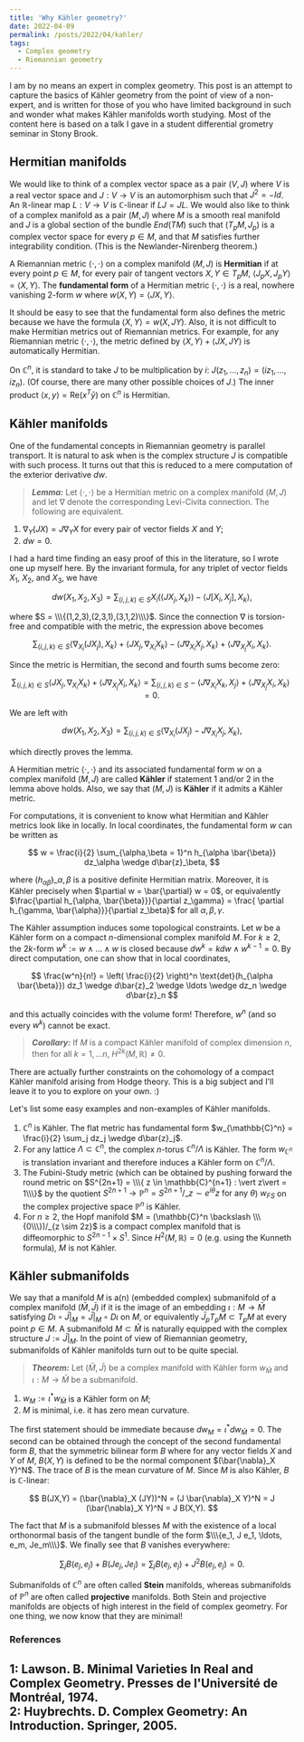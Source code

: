 ```yaml
---
title: 'Why Kähler geometry?'
date: 2022-04-09
permalink: /posts/2022/04/kahler/
tags:
  - Complex geometry
  - Riemannian geometry
---
```


I am by no means an expert in complex geometry. This post is an attempt to capture the basics of Kähler geometry from the point of view of a non-expert, and is written for those of you who have limited background in such and wonder what makes Kähler manifolds worth studying. Most of the content here is based on a talk I gave in a student differential grometry seminar in Stony Brook.

## Hermitian manifolds

We would like to think of a complex vector space as a pair $(V,J)$ where $V$ is a real vector space and $J :V \to V$ is an automorphism such that $J^2 = - Id$. An $\mathbb{R}$-linear map $L: V \to V$ is $\mathbb{C}$-linear if $LJ=JL$. We would also like to think of a complex manifold as a pair $(M,J)$ where $M$ is a smooth real manifold and $J$ is a global section of the bundle $End(TM)$ such that $(T_pM, J_p)$ is a complex vector space for every $p \in M$, and that $M$ satisfies further integrability condition. (This is the Newlander-Nirenberg theorem.)

A Riemannian metric $\langle \cdot, \cdot \rangle$ on a complex manifold $(M,J)$ is **Hermitian** if at every point $p \in M$, for every pair of tangent vectors $X, Y \in T_pM$, $\langle J_p X, J_p Y \rangle = \langle X, Y \rangle$. The **fundamental form** of a Hermitian metric $\langle \cdot,\cdot \rangle$ is a real, nowhere vanishing $2$-form $w$ where $w(X,Y) = \langle JX, Y \rangle$.

It should be easy to see that the fundamental form also defines the metric because we have the formula $\langle X, Y \rangle = w(X, JY)$. Also, it is not difficult to make Hermitian metrics out of Riemannian metrics. For example, for any Riemannian metric $\langle \cdot, \cdot \rangle$, the metric defined by $\langle X,Y\rangle + \langle JX ,JY \rangle$ is automatically Hermitian.

On $\mathbb{C}^n$, it is standard to take $J$ to be multiplication by $i$: $J(z_1, \ldots, z_n) = (iz_1, \ldots, iz_n)$. (Of course, there are many other possible choices of $J$.) The inner product $\langle x, y \rangle = \text{Re}(x^T \bar{y})$ on $\mathbb{C}^n$ is Hermitian.

## Kähler manifolds

One of the fundamental concepts in Riemannian geometry is parallel transport. It is natural to ask when is the complex structure $J$ is compatible with such process. It turns out that this is reduced to a mere computation of the exterior derivative $dw$.

> **_Lemma:_** Let $\langle \cdot,\cdot \rangle$ be a Hermitian metric on a complex manifold $(M,J)$ and let $\nabla$ denote the corresponding Levi-Civita connection. The following are equivalent.
1. $\nabla_Y (JX) = J \nabla_Y X$ for every pair of vector fields $X$ and $Y$;
2. $dw = 0$.

I had a hard time finding an easy proof of this in the literature, so I wrote one up myself here. By the invariant formula, for any triplet of vector fields $X_1$, $X_2,$ and $X_3$, we have

$$
dw(X_1, X_2, X_3) = \sum_{(i,j,k) \in S} X_i \left( \langle J X_j,X_k\rangle \right) - \langle J [X_i,X_j], X_k \rangle,
$$

where $S = \\\{(1,2,3),(2,3,1),(3,1,2)\\\}$. Since the connection $\nabla$ is torsion-free and compatible with the metric, the expression above becomes

$$
\sum_{(i,j,k) \in S} \langle \nabla_{X_i} (J X_j), X_k \rangle + \langle J X_j, \nabla_{X_i} X_k \rangle - \langle J \nabla_{X_i} X_j, X_k \rangle + \langle J \nabla_{X_j} X_i, X_k \rangle.
$$

Since the metric is Hermitian, the second and fourth sums become zero:

$$
\sum_{(i,j,k) \in S} \langle J X_j, \nabla_{X_i} X_k \rangle + \langle J \nabla_{X_j} X_i, X_k \rangle = \sum_{(i,j,k) \in S} - \langle J \nabla_{X_i} X_k, X_j \rangle + \langle J \nabla_{X_j} X_i, X_k \rangle = 0.
$$

We are left with

$$
dw(X_1, X_2, X_3) = \sum_{(i,j,k) \in S} \langle \nabla_{X_i} (J X_j) - J \nabla_{X_i} X_j, X_k \rangle,
$$

which directly proves the lemma.

A Hermitian metric $\langle \cdot, \cdot \rangle$ and its associated fundamental form $w$ on a complex manifold $(M,J)$ are called **Kähler** if statement 1 and/or 2 in the lemma above holds. Also, we say that $(M,J)$ is **Kähler** if it admits a Kähler metric.

For computations, it is convenient to know what Hermitian and Kähler metrics look like in locally. In local coordinates, the fundamental form $w$ can be written as

$$
w = \frac{i}{2} \sum_{\alpha,\beta = 1}^n h_{\alpha \bar{\beta}} dz_\alpha \wedge d\bar{z}_\beta,
$$

where $(h_{\alpha \bar{\beta}})\_{\alpha, \beta}$ is a positive definite Hermitian matrix. Moreover, it is Kähler precisely when $\partial w = \bar{\partial} w = 0$, or equivalently $\frac{\partial h_{\alpha, \bar{\beta}}}{\partial z_\gamma} = \frac{ \partial h_{\gamma, \bar{\alpha}}}{\partial z_\beta}$ for all $\alpha, \beta,\gamma$.

The Kähler assumption induces some topological constraints. Let $w$ be a Kähler form on a compact $n$-dimensional complex manifold $M$. For $k\geq 2$, the $2k$-form $w^k := w \wedge \ldots \wedge w$ is closed because $dw^k = k dw \wedge w^{k-1} = 0$. By direct computation, one can show that in local coordinates,

$$
\frac{w^n}{n!} = \left( \frac{i}{2} \right)^n \text{det}(h_{\alpha \bar{\beta}}) dz_1 \wedge d\bar{z}_2 \wedge \ldots \wedge dz_n \wedge d\bar{z}_n
$$

and this actually coincides with the volume form! Therefore, $w^n$ (and so every $w^k$) cannot be exact.

> **_Corollary:_** If $M$ is a compact Kähler manifold of complex dimension $n$, then for all $k = 1,\ldots n$, $H^{2k}(M,\mathbb{R}) \neq 0$.

There are actually further constraints on the cohomology of a compact Kähler manifold arising from Hodge theory. This is a big subject and I'll leave it to you to explore on your own. :)

Let's list some easy examples and non-examples of Kähler manifolds.
1. $\mathbb{C}^n$ is Kähler. The flat metric has fundamental form $w_{\mathbb{C}^n} = \frac{i}{2} \sum_j dz_j \wedge d\bar{z}_j$.
2. For any lattice $\Lambda \subset \mathbb{C}^n$, the complex $n$-torus $\mathbb{C}^n/ \Lambda$ is Kähler. The form $w_{\mathbb{C}^n}$ is translation invariant and therefore induces a Kähler form on $\mathbb{C}^n/ \Lambda$.
3. The Fubini-Study metric (which can be obtained by pushing forward the round metric on $S^{2n+1} = \\\{ z \in \mathbb{C}^{n+1} : \vert z\vert = 1\\\}$ by the quotient $S^{2n+1} \to \mathbb{P}^n = S^{2n+1}/\_{z \sim e^{i\theta} z \text{ for any }\theta}$) $w_{FS}$ on the complex projective space $\mathbb{P}^n$ is Kähler.
3. For $n\geq 2$, the Hopf manifold $M = (\mathbb{C}^n \backslash \\\{0\\\})/_{z \sim 2z}$ is a compact complex manifold that is diffeomorphic to $S^{2n-1} \times S^1$. Since $H^2(M,\mathbb{R}) = 0$ (e.g. using the Kunneth formula), $M$ is not Kähler.

## Kähler submanifolds

We say that a manifold $M$ is a(n) (embedded complex) submanifold of a complex manifold $(\bar{M}, \bar{J})$ if it is the image of an embedding $\iota: M \to \bar{M}$ satisfying $D\iota \circ \bar{J}\vert_M = \bar{J}\vert_M \circ D\iota$ on $M$, or equivalently $\bar{J}_p T_pM \subset T_pM$ at every point $p \in M$. A submanifold $M \subset \bar{M}$ is naturally equipped with the complex structure $J:= \bar{J}\vert_M$. In the point of view of Riemannian geometry, submanifolds of Kähler manifolds turn out to be quite special.

> **_Theorem:_** Let $(\bar{M}, \bar{J})$ be a complex manifold with Kähler form $w_{\bar{M}}$ and $\iota: M \to \bar{M}$ be a submanifold.
1. $w_M := \iota^*w_{\bar{M}}$ is a Kähler form on $M$;
2. $M$ is minimal, i.e. it has zero mean curvature.

The first statement should be immediate because $dw_M = \iota^* dw_{\bar{M}} = 0$. The second can be obtained through the concept of the second fundamental form $B$, that the symmetric bilinear form $B$ where for any vector fields $X$ and $Y$ of $M$, $B(X,Y)$ is defined to be the normal component $(\bar{\nabla}_X Y)^N$. The trace of $B$ is the mean curvature of $M$. Since $M$ is also Kähler, $B$ is $\mathbb{C}$-linear:

$$
B(JX,Y) = (\bar{\nabla}_X (JY))^N = (J \bar{\nabla}_X Y)^N = J (\bar{\nabla}_X Y)^N = J B(X,Y).
$$

The fact that $M$ is a submanifold blesses $M$ with the existence of a local orthonormal basis of the tangent bundle of the form $\\\{e_1, J e_1, \ldots, e_m, Je_m\\\}$. We finally see that $B$ vanishes everywhere:

$$
\sum_j B(e_j, e_j) + B(J e_j, J e_j) = \sum_j B(e_j, e_j) + J^2 B(e_j, e_j) = 0.
$$

Submanifolds of $\mathbb{C}^n$ are often called **Stein** manifolds, whereas submanifolds of $\mathbb{P}^n$ are often called **projective** manifolds. Both Stein and projective manifolds are objects of high interest in the field of complex geometry. For one thing, we now know that they are minimal!

### References
<a name="fn1">1</a>: Lawson. B. Minimal Varieties In Real and Complex Geometry. Presses de l'Université de Montréal, 1974.    
<a name="fn2">2</a>: Huybrechts. D. Complex Geometry: An Introduction. Springer, 2005.   
------
